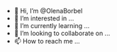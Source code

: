 - 👋 Hi, I’m @OlenaBorbel
- 👀 I’m interested in ...
- 🌱 I’m currently learning ...
- 💞️ I’m looking to collaborate on ...
- 📫 How to reach me ...

<!---
OlenaBorbel/OlenaBorbel is a ✨ special ✨ repository because its `README.md` (this file) appears on your GitHub profile.
You can click the Preview link to take a look at your changes.
--->
